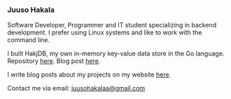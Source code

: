 ### Juuso Hakala

Software Developer, Programmer and IT student specializing in backend development. I prefer using Linux systems and like to work with the command line.

I built HakjDB, my own in-memory key-value data store in the Go language. Repository [here](https://github.com/hollowdll/hakjdb). Blog post [here](https://juusohakala.com/blog/hakjdb-development/).

I write blog posts about my projects on my website [here](https://juusohakala.com).

Contact me via email: juusohakalaa@gmail.com
